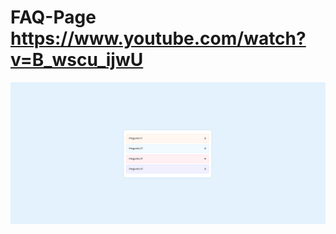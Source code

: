 # FAQ-Page https://www.youtube.com/watch?v=B_wscu_ijwU
<p align="center">
  <img src="preview.png" alt="preview del proyecto" width="600">
</p>